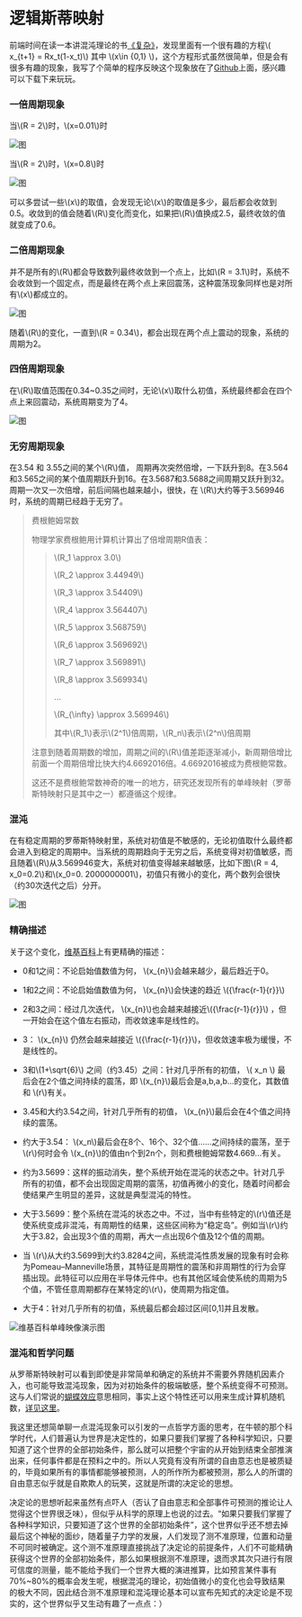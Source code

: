 
# 逻辑斯蒂映射

前端时间在读一本讲混沌理论的书[《复杂》](https://book.douban.com/subject/6749832/)，发现里面有一个很有趣的方程\\( x_{t+1} = Rx_t(1-x_t)\\) 其中  \\(x\in {0,1} \\)，这个方程形式虽然很简单，但是会有很多有趣的现象，我写了个简单的程序反映这个现象放在了[Github](https://github.com/luoleicn/logistic_map)上面，感兴趣可以下载下来玩玩。

### 一倍周期现象

当\\(R = 2\\)时，\\(x=0.01\\)时

![图](http://www.luolei.site/source/images/r1.png)

当\\(R = 2\\)时，\\(x=0.8\\)时

![图](http://www.luolei.site/source/images/r2.png)

可以多尝试一些\\(x\\)的取值，会发现无论\\(x\\)的取值是多少，最后都会收敛到0.5。收敛到的值会随着\\(R\\)变化而变化，如果把\\(R\\)值换成2.5，最终收敛的值就变成了0.6。


### 二倍周期现象

并不是所有的\\(R\\)都会导致数列最终收敛到一个点上，比如\\(R = 3.1\\)时，系统不会收敛到一个固定点，而是最终在两个点上来回震荡，这种震荡现象同样也是对所有\\(x\\)都成立的。

![图](http://www.luolei.site/source/images/r3.png)

随着\\(R\\)的变化，一直到\\(R = 0.34\\)，都会出现在两个点上震动的现象，系统的周期为2。

### 四倍周期现象

在\\(R\\)取值范围在0.34~0.35之间时，无论\\(x\\)取什么初值，系统最终都会在四个点上来回震动，系统周期变为了4。

![图](http://www.luolei.site/source/images/r4.png)

### 无穷周期现象

在3.54 和 3.55之间的某个\\(R\\)值， 周期再次突然倍增，一下跃升到8。在3.564和3.565之间的某个值周期跃升到16。在3.5687和3.5688之间周期又跃升到32。周期一次又一次倍增，前后间隔也越来越小，很快，在 \\(R\\)大约等于3.569946时，系统的周期已经趋于无穷了。

> 费根鲍姆常数
> 
> 物理学家费根鲍用计算机计算出了倍增周期R值表：
>> \\(R_1 \approx 3.0\\) 
>>
>> \\(R_2 \approx 3.44949\\)
>>
>> \\(R_3 \approx 3.54409\\) 
>>
>> \\(R_4 \approx 3.564407\\) 
>>
>> \\(R_5 \approx 3.568759\\)
>>
>> \\(R_6 \approx 3.569692\\) 
>>
>> \\(R_7 \approx 3.569891\\) 
>>
>> \\(R_8 \approx 3.569934\\) 
>>
>> ...
>>
>> \\(R_{\infty} \approx 3.569946\\)  
>>
>> 其中\\(R_1\\)表示\\(2^1\\)倍周期，\\(R_n\\)表示\\(2^n\\)倍周期
> 
> 注意到随着周期数的增加，周期之间的\\(R\\)值差距逐渐减小，新周期倍增比前面一个周期倍增比快大约4.6692016倍。4.6692016被成为费根鲍常数。
>
> 这还不是费根鲍常数神奇的唯一的地方，研究还发现所有的单峰映射（罗蒂斯特映射只是其中之一）都遵循这个规律。

### 混沌

在有稳定周期的罗蒂斯特映射里，系统对初值是不敏感的，无论初值取什么最终都会进入到稳定的周期中。当系统的周期趋向于无穷之后，系统变得对初值敏感，而且随着\\(R\\)从3.569946变大，系统对初值变得越来越敏感，比如下图\\(R = 4, x_0=0.2\\)和\\(x_0=0. 2000000001\\)，初值只有微小的变化，两个数列会很快（约30次迭代之后）分开。

![图](http://www.luolei.site/source/images/r5.png)



### 精确描述

关于这个变化，[维基百科](https://wikipedia.kfd.me/wiki/%E5%96%AE%E5%B3%B0%E6%98%A0%E8%B1%A1)上有更精确的描述：

+ 0和1之间：不论启始值数值为何， \\(x_{n}\\)会越来越少，最后趋近于0。

+ 1和2之间：不论启始值数值为何， \\(x_{n}\\)会快速的趋近 \\({\frac{r-1}{r}}\\) 

+ 2和3之间：经过几次迭代， \\(x_{n}\\)也会越来越接近\\({\frac{r-1}{r}}\\) ，但一开始会在这个值左右振动，而收敛速率是线性的。

+ 3： \\(x_{n}\\) 仍然会越来越接近 \\({\frac{r-1}{r}}\\)，但收敛速率极为缓慢，不是线性的。

+ 3和\\(1+\sqrt{6}\\) 之间（约3.45）之间：针对几乎所有的初值， \\( x_n \\) 最后会在2个值之间持续的震荡，即  \\(x_{n}\\)最后会是a,b,a,b...的变化，其数值和 \\(r\\)有关。

+ 3.45和大约3.54之间，针对几乎所有的初值， \\(x_{n}\\)最后会在4个值之间持续的震荡。

+ 约大于3.54： \\(x_n\\)最后会在8个、16个、32个值……之间持续的震荡，至于 \\(r\\)何时会令 \\(x_{n}\\)的值由n个到2n个，则和费根鲍姆常数4.669...有关。

+ 约为3.5699：这样的振动消失，整个系统开始在混沌的状态之中。针对几乎所有的初值，都不会出现固定周期的震荡，初值再微小的变化，随着时间都会使结果产生明显的差异，这就是典型混沌的特性。

+ 大于3.5699：整个系统在混沌的状态之中。不过，当中有些特定的\\(r\\)值还是使系统变成非混沌，有周期性的结果，这些区间称为“稳定岛”。例如当\\(r\\)约大于3.82，会出现3个值的周期，再大一点出现6个值及12个值的周期。

+ 当 \\(r\\)从大约3.5699到大约3.8284之间，系统混沌性质发展的现象有时会称为Pomeau–Manneville场景，其特征是周期性的震荡和非周期性的行为会穿插出现。此特征可以应用在半导体元件中。也有其他区域会使系统的周期为5个值，不管任意周期都存在某特定的\\(r\\)，使周期为指定值。

+ 大于4：针对几乎所有的初值，系统最后都会超过区间[0,1]并且发散。

![维基百科单峰映像演示图](https://upload.wikimedia.org/wikipedia/commons/8/8d/Logistic_map_with_parameter_from_0.02_to_4_t_from_0_to_200.gif)

### 混沌和哲学问题

从罗蒂斯特映射可以看到即使是非常简单和确定的系统并不需要外界随机因素介入，也可能导致混沌现象，因为对初始条件的极端敏感，整个系统变得不可预测。这与人们常说的[蝴蝶效应](https://baike.baidu.com/item/%E8%9D%B4%E8%9D%B6%E6%95%88%E5%BA%94/13502#viewPageContent)意思相同，事实上这个特性还可以用来生成计算机随机数，[详见这里](https://arxiv.org/pdf/cond-mat/9310004.pdf)。

我这里还想简单聊一点混沌现象可以引发的一点哲学方面的思考，在牛顿的那个科学时代，人们普遍认为世界是决定性的，如果只要我们掌握了各种科学知识，只要知道了这个世界的全部初始条件，那么就可以把整个宇宙的从开始到结束全部推演出来，任何事件都是在预料之中的。所以人究竟有没有所谓的自由意志也是被质疑的，毕竟如果所有的事情都能够被预测，人的所作所为都被预测，那么人的所谓的自由意志似乎就是自欺欺人的玩笑，这就是所谓的决定论的思想。

决定论的思想听起来虽然有点吓人（否认了自由意志和全部事件可预测的推论让人觉得这个世界很乏味），但似乎从科学的原理上也说的过去。“如果只要我们掌握了各种科学知识，只要知道了这个世界的全部初始条件”，这个世界似乎还不想去掉最后这个神秘的面纱，随着量子力学的发展，人们发现了测不准原理，位置和动量不可同时被确定。这个测不准原理直接挑战了决定论的前提条件，人们不可能精确获得这个世界的全部初始条件，那么如果根据测不准原理，退而求其次只进行有限可信度的测量，能不能给予我们一个世界大概的演进推算，比如预言某件事有70%~80%的概率会发生呢，根据混沌的理论，初始值微小的变化也会导致结果的极大不同，因此结合测不准原理和混沌理论基本可以宣布先知式的决定论是不现实的，这个世界似乎又生动有趣了一点点：）

